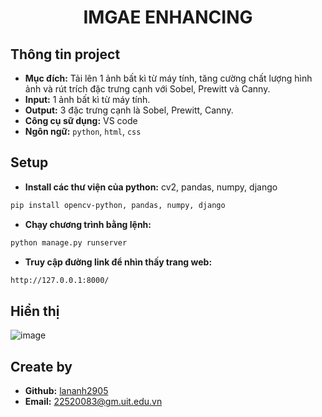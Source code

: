 <h1 align="center"><b>IMGAE ENHANCING</b></h1>

## Thông tin project

* **Mục đích:** Tải lên 1 ảnh bất kì từ máy tính, tăng cường chất lượng hình ảnh và rút trích đặc trưng cạnh với Sobel, Prewitt và Canny.
* **Input:** 1 ảnh bất kì từ máy tính.
* **Output:** 3 đặc trưng cạnh là Sobel, Prewitt, Canny.
* **Công cụ sữ dụng:** VS code
* **Ngôn ngữ:** `python`, `html`, `css`

## Setup

* **Install các thư viện của python:** cv2, pandas, numpy, django
```bash
pip install opencv-python, pandas, numpy, django
```

* **Chạy chương trình bằng lệnh:**
```bash
python manage.py runserver
```

* **Truy cập đường link để nhìn thấy trang web:**
```bash
http://127.0.0.1:8000/
```

## Hiển thị
![image](https://github.com/user-attachments/assets/7158d7fd-511a-49bb-b946-ba46366d7829)

## Create by

* **Github:** [lananh2905](https://github.com/lananh2905)
* **Email:** 22520083@gm.uit.edu.vn
